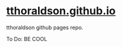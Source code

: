 # [tthoraldson.github.io](http://tthoraldson.github.io)
tthoraldson github pages repo.

To Do:
BE COOL

